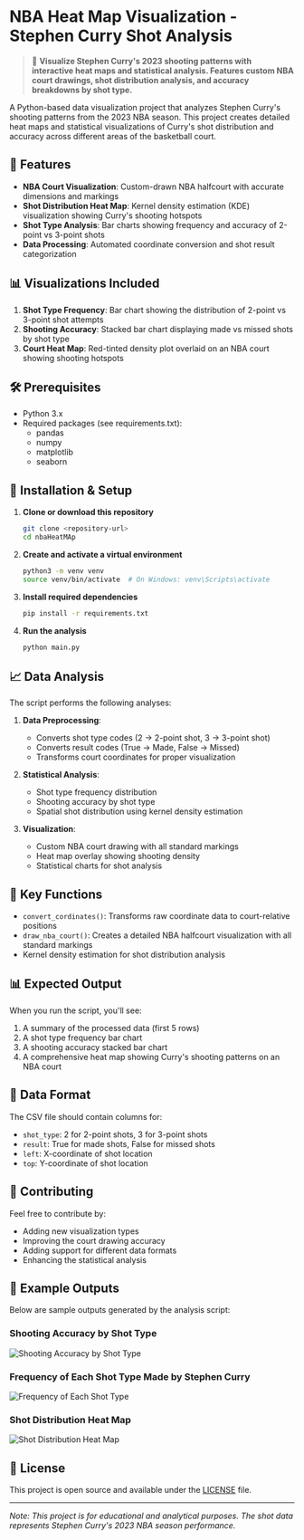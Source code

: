 # NBA Heat Map Visualization - Stephen Curry Shot Analysis

> 🏀 **Visualize Stephen Curry's 2023 shooting patterns with interactive heat maps and statistical analysis. Features custom NBA court drawings, shot distribution analysis, and accuracy breakdowns by shot type.**

A Python-based data visualization project that analyzes Stephen Curry's shooting patterns from the 2023 NBA season. This project creates detailed heat maps and statistical visualizations of Curry's shot distribution and accuracy across different areas of the basketball court.

## 🏀 Features

- **NBA Court Visualization**: Custom-drawn NBA halfcourt with accurate dimensions and markings
- **Shot Distribution Heat Map**: Kernel density estimation (KDE) visualization showing Curry's shooting hotspots
- **Shot Type Analysis**: Bar charts showing frequency and accuracy of 2-point vs 3-point shots
- **Data Processing**: Automated coordinate conversion and shot result categorization

## 📊 Visualizations Included

1. **Shot Type Frequency**: Bar chart showing the distribution of 2-point vs 3-point shot attempts
2. **Shooting Accuracy**: Stacked bar chart displaying made vs missed shots by shot type
3. **Court Heat Map**: Red-tinted density plot overlaid on an NBA court showing shooting hotspots

## 🛠️ Prerequisites

- Python 3.x
- Required packages (see requirements.txt):
  - pandas
  - numpy
  - matplotlib
  - seaborn

## 🚀 Installation & Setup

1. **Clone or download this repository**
   ```bash
   git clone <repository-url>
   cd nbaHeatMAp
   ```

2. **Create and activate a virtual environment**
   ```bash
   python3 -m venv venv
   source venv/bin/activate  # On Windows: venv\Scripts\activate
   ```

3. **Install required dependencies**
   ```bash
   pip install -r requirements.txt
   ```

4. **Run the analysis**
   ```bash
   python main.py
   ```


## 📈 Data Analysis

The script performs the following analyses:

1. **Data Preprocessing**:
   - Converts shot type codes (2 → 2-point shot, 3 → 3-point shot)
   - Converts result codes (True → Made, False → Missed)
   - Transforms court coordinates for proper visualization

2. **Statistical Analysis**:
   - Shot type frequency distribution
   - Shooting accuracy by shot type
   - Spatial shot distribution using kernel density estimation

3. **Visualization**:
   - Custom NBA court drawing with all standard markings
   - Heat map overlay showing shooting density
   - Statistical charts for shot analysis

## 🎯 Key Functions

- `convert_cordinates()`: Transforms raw coordinate data to court-relative positions
- `draw_nba_court()`: Creates a detailed NBA halfcourt visualization with all standard markings
- Kernel density estimation for shot distribution analysis

## 📊 Expected Output

When you run the script, you'll see:
1. A summary of the processed data (first 5 rows)
2. A shot type frequency bar chart
3. A shooting accuracy stacked bar chart
4. A comprehensive heat map showing Curry's shooting patterns on an NBA court


## 📝 Data Format

The CSV file should contain columns for:
- `shot_type`: 2 for 2-point shots, 3 for 3-point shots
- `result`: True for made shots, False for missed shots
- `left`: X-coordinate of shot location
- `top`: Y-coordinate of shot location

## 🤝 Contributing

Feel free to contribute by:
- Adding new visualization types
- Improving the court drawing accuracy
- Adding support for different data formats
- Enhancing the statistical analysis


## 📸 Example Outputs

Below are sample outputs generated by the analysis script:

### Shooting Accuracy by Shot Type
![Shooting Accuracy by Shot Type](https://ibb.co/dvmFxqF)

### Frequency of Each Shot Type Made by Stephen Curry
![Frequency of Each Shot Type](https://ibb.co/LD7bkVGR)

### Shot Distribution Heat Map
![Shot Distribution Heat Map](https://ibb.co/cz9WXTs)

## 📄 License

This project is open source and available under the [LICENSE](LICENSE) file.

---

*Note: This project is for educational and analytical purposes. The shot data represents Stephen Curry's 2023 NBA season performance.*
